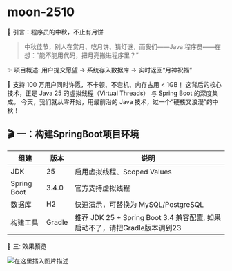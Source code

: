 # moon-2510

🌟 引言：程序员的中秋，不止有月饼
> 中秋佳节，别人在赏月、吃月饼、猜灯谜，而我们——Java 程序员——在想：“能不能用代码，把月亮搬进程序里？”
>

✨ 项目概述:  用户提交愿望 → 系统存入数据库 → 实时返回“月神祝福”

🚀 支持 100 万用户同时许愿，不卡顿、不宕机、内存占用 < 1GB！
这背后的核心技术，正是 Java 25 的虚拟线程（Virtual Threads） 与 Spring Boot 的深度集成。
今天，我们就从零开始，用最前沿的 Java 技术，过一个“硬核又浪漫”的中秋！

## 🎬  一：构建SpringBoot项目环境
|  组建|版本  | 说明                                                       |
|--|--|----------------------------------------------------------|
|JDK	  |  25| 启用虚拟线程、Scoped Values                                     |
|Spring Boot		  |  3.4.0	| 官方支持虚拟线程                                                 |
|数据库			  |  H2	| 快速演示，可替换为 MySQL/PostgreSQL                               |
|构建工具			  |  Gradle	| 推荐 JDK 25 + Spring Boot 3.4 兼容配置,  如果启动不了，请把Gradle版本调到23 |



🎑  三: 效果预览

![在这里插入图片描述](https://i-blog.csdnimg.cn/direct/fd1647d55746472c99ce098ce41ca6d0.png)

